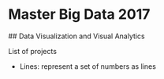 # Master Big Data 2017
## Data Visualization and Visual Analytics

List of projects
* Lines: represent a set of numbers as lines
